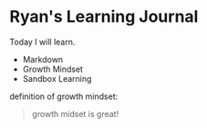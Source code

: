 # Ryan's Learning Journal

Today I will learn.
- Markdown
- Growth Mindset
- Sandbox Learning

definition of growth mindset:
> growth midset is great!
